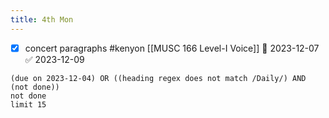 ```yaml
---
title: 4th Mon
---
```

- [x] concert paragraphs #kenyon [[MUSC 166 Level-I Voice]] 📅 2023-12-07 ✅ 2023-12-09
```tasks
(due on 2023-12-04) OR ((heading regex does not match /Daily/) AND (not done))
not done
limit 15
```